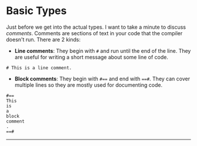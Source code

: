 # Basic Types

Just before we get into the actual types. I want to take a minute to discuss *comments*. Comments are sections of text in your code that the compiler doesn't run. There are 2 kinds:

- **Line comments**: They begin with `#` and run until the end of the line. They are useful for writing a short message about some line of code.

```
# This is a line comment.
```

- **Block comments**: They begin with `#==` and end with `==#`. They can cover multiple lines so they are mostly used for documenting code.

```
#==
This
is
a
block
comment
.
==#
```

---
